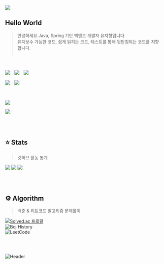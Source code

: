 <img src="https://capsule-render.vercel.app/api?type=waving&height=180&text=Hi%20there%20👋&fontAlign=25&fontAlignY=40&color=gradient&animation=fadeIn"/>

## Hello World

> 안녕하세요 Java, Spring 기반 백엔드 개발자 유지형입니다.<br>유지보수 가능한 코드, 쉽게 읽히는 코드, 테스트를 통해 뒷받침되는 코드를 지향합니다.
<br><br>

<br>

<img src="https://img.shields.io/badge/Java-595959?style=for-the-badge&logo=java" />&emsp;<img src="https://img.shields.io/badge/SpringBoot-595959?style=for-the-badge&logo=springboot" />&emsp;<img src="https://img.shields.io/badge/Spring%20Data%20JPA-595959?style=for-the-badge&logo=springdatajpa" />

<img src="https://img.shields.io/badge/MySQL-595959?style=for-the-badge&logo=mysql" />&emsp;<img src="https://img.shields.io/badge/Git-595959?style=for-the-badge&logo=git">

<br>

<a href="mailTo:ugh1118@gmail.com" target="_blank"><img src="https://img.shields.io/badge/Gmail-595959?style=for-the-badge&logo=gmail" /></a>

<img src="https://hits.seeyoufarm.com/api/count/incr/badge.svg?url=https%3A%2F%2Fgithub.com%2FHJ-Rich%2Fhit-counter&count_bg=%2379C83D&title_bg=%23555555&icon=&icon_color=%23E7E7E7&title=visitors&edge_flat=false"/>

<br><br>

## ⭐️ Stats

> 깃허브 활동 통계

<img src="https://github-readme-stats.vercel.app/api/top-langs/?username=justintime1118&layout=compact&langs_count=4&theme=vue-dark&&hide=python">
<img src="https://github-readme-stats.vercel.app/api?username=justintime1118&theme=vue-dark&show_icons=true&count_private=true">
<img src="https://github-readme-streak-stats.herokuapp.com/?user=justintime1118&theme=dark">

<br><br>

## ⚙️ Algorithm

> 백준 & 리트코드 알고리즘 문제풀이

[![Solved.ac
프로필](http://mazassumnida.wtf/api/v2/generate_badge?boj=yjh1118)](https://solved.ac/yjh1118)
<br>
![Boj History](http://mazandi.herokuapp.com/api?handle=yjh1118&theme=dark)
<br>
![LeetCode](https://leetcard.jacoblin.cool/justintime1118?theme=dark&site=un&hide=ranking&ext=heatmap)

<br><br>

![Header](https://capsule-render.vercel.app/api?type=waving&height=180&text=Bye%20👋&fontAlign=82&fontAlignY=75&color=gradient&section=footer&animation=fadeIn)

<br><br>
